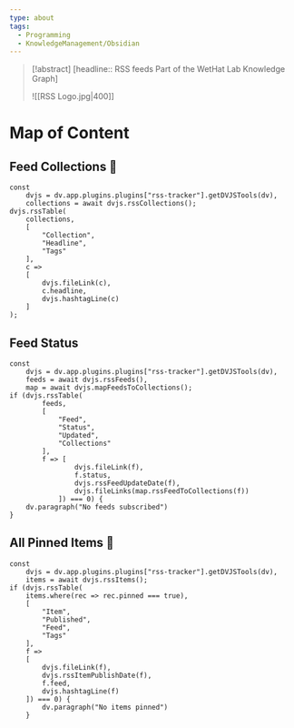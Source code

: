 ```yaml
---
type: about
tags:
  - Programming
  - KnowledgeManagement/Obsidian
---
```

> [!abstract]  [headline:: RSS feeds Part of the WetHat Lab Knowledge Graph]
>
>  ![[RSS Logo.jpg|400]]
# Map of Content

## Feed Collections 📑

~~~dataviewjs
const
	dvjs = dv.app.plugins.plugins["rss-tracker"].getDVJSTools(dv),
	collections = await dvjs.rssCollections();
dvjs.rssTable(
	collections,
	[
		"Collection",
		"Headline",
		"Tags"
	],
	c =>
	[
		dvjs.fileLink(c),
		c.headline,
		dvjs.hashtagLine(c)
	]
);
~~~

## Feed Status

~~~dataviewjs
const
	dvjs = dv.app.plugins.plugins["rss-tracker"].getDVJSTools(dv),
	feeds = await dvjs.rssFeeds(),
	map = await dvjs.mapFeedsToCollections();
if (dvjs.rssTable(
		feeds,
		[
			"Feed",
			"Status",
			"Updated",
			"Collections"
		],
		f => [
				dvjs.fileLink(f),
				f.status,
				dvjs.rssFeedUpdateDate(f),
				dvjs.fileLinks(map.rssFeedToCollections(f))
			]) === 0) {
	dv.paragraph("No feeds subscribed")
}
~~~

## All Pinned Items  📌

~~~dataviewjs
const
	dvjs = dv.app.plugins.plugins["rss-tracker"].getDVJSTools(dv),
	items = await dvjs.rssItems();
if (dvjs.rssTable(
	items.where(rec => rec.pinned === true),
	[
		"Item",
		"Published",
		"Feed",
		"Tags"
	],
	f =>
	[
		dvjs.fileLink(f),
		dvjs.rssItemPublishDate(f),
		f.feed,
		dvjs.hashtagLine(f)
	]) === 0) {
		dv.paragraph("No items pinned")
	}
~~~

